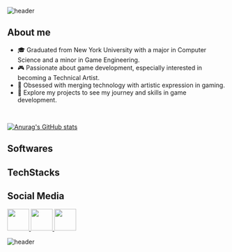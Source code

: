 
![header](https://capsule-render.vercel.app/api?type=waving&color=0:a169c9,100:cfa1f0&animation=twinkling&height=160&section=header&text=Sup!%20Here's%20Charles&fontSize=50&fontColor=faf6f9&fontAlignY=35&stroke=ecf542&desc=Welcome%20to%20%20my%20github&descAlignY=55)
<h2>About me</h2>

- 🎓 Graduated from New York University with a major in Computer Science and a minor in Game Engineering.
- 🎮 Passionate about game development, especially interested in becoming a Technical Artist.
- 🎨 Obsessed with merging technology with artistic expression in gaming.
- 🌟 Explore my projects to see my journey and skills in game development.

<br />

[![Anurag's GitHub stats](https://github-readme-stats.vercel.app/api?username=DrPeachy&show_icons=true&theme=radical&count_private=true)](https://github.com/anuraghazra/github-readme-stats)
<h2>Softwares</h2>

<h2>TechStacks</h2>
<h2>Social Media</h2>

<a href="https://steamcommunity.com/id/1067838263/">
  <img height="50" src="https://github.com/DrPeachy/Drpeachy/assets/91103612/b79804e8-bb00-4a1f-bbf7-73b53c3eb1da"/>
</a>
<a href="https://www.linkedin.com/in/p1067838263/">
  <img height="50" src="https://github.com/DrPeachy/Drpeachy/assets/91103612/31965524-3ba3-4bfe-97a2-5ad5ce72b8d4"/>
</a>
<a href="https://www.instagram.com/ch4rl3s2001/">
  <img height="50" src="https://github.com/DrPeachy/Drpeachy/assets/91103612/27355d38-c2f9-4089-8951-4294a50c6aa1"/>
</a>


![header](https://capsule-render.vercel.app/api?type=waving&color=0:a169c9,100:cfa1f0&animation=twinkling&height=150&section=footer&fontSize=50&fontColor=faf6f9)
